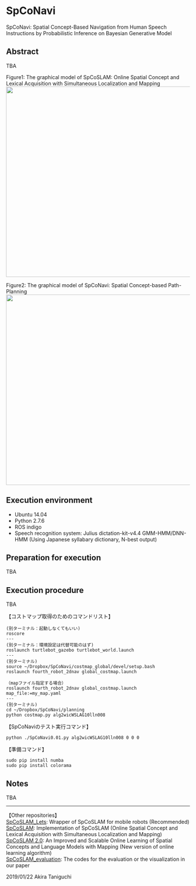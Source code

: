 # SpCoNavi
SpCoNavi: Spatial Concept-Based Navigation from Human Speech Instructions by Probabilistic Inference on Bayesian Generative Model

## Abstract
TBA  

Figure1: The graphical model of SpCoSLAM: Online Spatial Concept and Lexical Acquisition with Simultaneous Localization and Mapping   
<img src="https://github.com/a-taniguchi/SpCoSLAM/blob/master/img/graphicalmodel02.jpg" width="520px">

Figure2: The graphical model of SpCoNavi: Spatial Concept-based Path-Planning   
<img src="https://github.com/a-taniguchi/SpCoNavi/blob/master/img/gmodel_spconavi_simple2.png" width="520px">

## Execution environment  
- Ubuntu 14.04  
- Python 2.7.6  
- ROS indigo  
- Speech recognition system: Julius dictation-kit-v4.4 GMM-HMM/DNN-HMM (Using Japanese syllabary dictionary, N-best output)  

## Preparation for execution  
TBA  

## Execution procedure
TBA  

【コストマップ取得のためのコマンドリスト】  
~~~
(別ターミナル：起動しなくてもいい)
roscore
---
(別ターミナル：環境設定は代替可能のはず)
roslaunch turtlebot_gazebo turtlebot_world.launch
---
(別ターミナル)
source ~/Dropbox/SpCoNavi/costmap_global/devel/setup.bash
roslaunch fourth_robot_2dnav global_costmap.launch

（mapファイル指定する場合）
roslaunch fourth_robot_2dnav global_costmap.launch map_file:=my_map.yaml
---
(別ターミナル)
cd ~/Dropbox/SpCoNavi/planning
python costmap.py alg2wicWSLAG10lln008
~~~

【SpCoNaviのテスト実行コマンド】  
~~~
python ./SpCoNavi0.01.py alg2wicWSLAG10lln008 0 0 0
~~~

【準備コマンド】  
~~~
sudo pip install numba
sudo pip install colorama
~~~

## Notes
TBA  

---
【Other repositories】  
 [SpCoSLAM_Lets](https://github.com/EmergentSystemLabStudent/SpCoSLAM_Lets): Wrapper of SpCoSLAM for mobile robots (Recommended)  
 [SpCoSLAM](https://github.com/a-taniguchi/SpCoSLAM): Implementation of SpCoSLAM (Online Spatial Concept and Lexical Acquisition with Simultaneous Localization and Mapping)   
 [SpCoSLAM 2.0](https://github.com/a-taniguchi/SpCoSLAM2): An Improved and Scalable Online Learning of Spatial Concepts and Language Models with Mapping (New version of online learning algorithm)   
 [SpCoSLAM_evaluation](https://github.com/a-taniguchi/SpCoSLAM_evaluation): The codes for the evaluation or the visualization in our paper  

2019/01/22  Akira Taniguchi  
